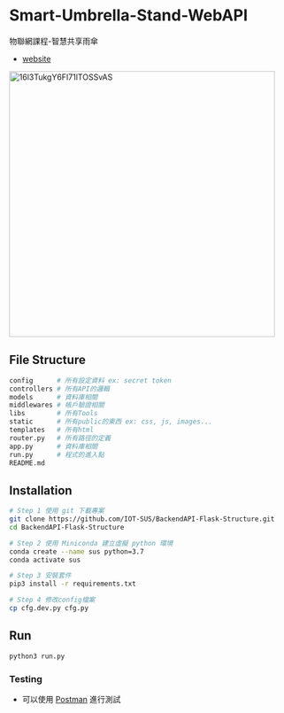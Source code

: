 # Smart-Umbrella-Stand-WebAPI
物聯網課程-智慧共享雨傘
- [website](http://35.236.177.163:5000/)
<img width="480" alt="16l3TukgY6FI71lTOSSvAS" src="https://user-images.githubusercontent.com/60885166/147197836-5cec2839-89b6-4ae7-966a-3d095c723dda.png">

## File Structure
```bash
config      # 所有設定資料 ex: secret token
controllers # 所有API的邏輯
models      # 資料庫相關
middlewares # 帳戶驗證相關
libs        # 所有Tools
static      # 所有public的東西 ex: css, js, images...
templates   # 所有html
router.py   # 所有路徑的定義
app.py      # 資料庫相關
run.py      # 程式的進入點
README.md
```
## Installation
```bash
# Step 1 使用 git 下載專案
git clone https://github.com/IOT-SUS/BackendAPI-Flask-Structure.git
cd BackendAPI-Flask-Structure

# Step 2 使用 Miniconda 建立虛擬 python 環境
conda create --name sus python=3.7
conda activate sus

# Step 3 安裝套件
pip3 install -r requirements.txt

# Step 4 修改config檔案
cp cfg.dev.py cfg.py
```

## Run
```bash
python3 run.py
```

### Testing
- 可以使用 [Postman](https://www.postman.com/) 進行測試
